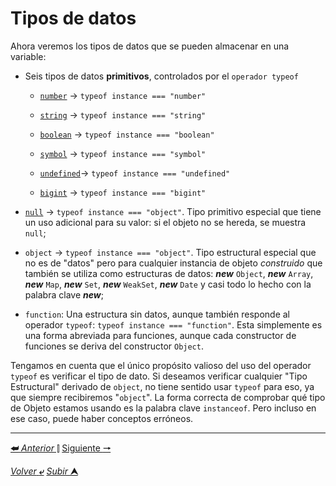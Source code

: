 # Tipos de datos

Ahora veremos los tipos de datos que se pueden almacenar en una variable:

* Seis tipos de datos **primitivos**, controlados por el `operador typeof`

    * [`number`](/JavaScript/TeoriaJS/003.1_number.md)     -> ``typeof instance === "number"``
    * [`string`](/JavaScript/TeoriaJS/003.2_strings.md)    -> ``typeof instance === "string"``
    * [`boolean`](/JavaScript/TeoriaJS/003.3_booleanos.md) -> ``typeof instance === "boolean"``
    * [`symbol`](#symbol)      -> ``typeof instance === "symbol"``
    * [`undefined`](#undefined)-> ``typeof instance === "undefined"``

    * [`bigint`](#bigint)      -> ``typeof instance === "bigint"``


* [`null`]() -> ``typeof instance === "object"``. Tipo primitivo especial que tiene un uso adicional para su valor: si el objeto no se hereda, se muestra `null`;

* ``object`` -> ``typeof instance === "object"``. Tipo estructural especial que no es de "datos" pero para cualquier instancia de objeto *construido* que también se utiliza como estructuras de datos: ***new*** `Object`, ***new*** `Array`, ***new*** `Map`, ***new*** `Set`, ***new*** `WeakSet`, ***new*** `Date` y casi todo lo hecho con la palabra clave ***new***;

* `function`: Una estructura sin datos, aunque también responde al operador `typeof`: `typeof instance === "function"`. Esta simplemente es una forma abreviada para funciones, aunque cada constructor de funciones se deriva del constructor `Object`.

Tengamos en cuenta que el único propósito valioso del uso del operador `typeof` es verificar el tipo de dato. Si deseamos verificar cualquier "Tipo Estructural" derivado de `object`, no tiene sentido usar ``typeof`` para eso, ya que siempre recibiremos "``object``". La forma correcta de comprobar qué tipo de Objeto estamos usando es la palabra clave `instanceof`. Pero incluso en ese caso, puede haber conceptos erróneos.



---

[**&#11176;** *Anterior* &#11007;](/JavaScript/TeoriaJS/002.1_constantes.md "Constantes") 
[Siguiente **&#129042;**](/JavaScript/TeoriaJS/003.1_number.md "Number (números)")

[*Volver* **&ldca;**](/JavaScript/TeoriaJS/README.md "Regresar a página Principal") 
[*Subir* **&#11165;**](# "Ir al título")